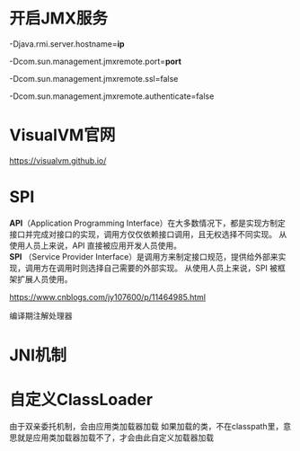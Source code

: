 # 开启JMX服务

-Djava.rmi.server.hostname=**ip** 

-Dcom.sun.management.jmxremote.port=**port**

-Dcom.sun.management.jmxremote.ssl=false 

-Dcom.sun.management.jmxremote.authenticate=false  

# VisualVM官网

https://visualvm.github.io/

# SPI

**API**（Application Programming Interface）在大多数情况下，都是实现方制定接口并完成对接口的实现，调用方仅仅依赖接口调用，且无权选择不同实现。 从使用人员上来说，API 直接被应用开发人员使用。  
**SPI** （Service Provider Interface）是调用方来制定接口规范，提供给外部来实现，调用方在调用时则选择自己需要的外部实现。  从使用人员上来说，SPI 被框架扩展人员使用。

https://www.cnblogs.com/jy107600/p/11464985.html

编译期注解处理器

# JNI机制

# 自定义ClassLoader

由于双亲委托机制，会由应用类加载器加载
如果加载的类，不在classpath里，意思就是应用类加载器加载不了，才会由此自定义加载器加载